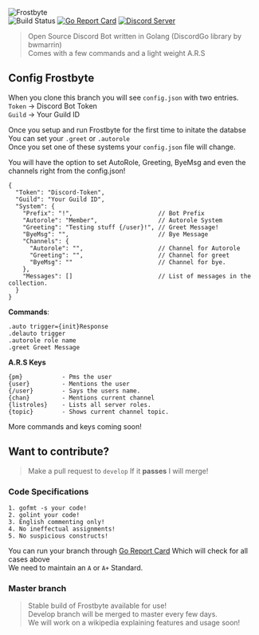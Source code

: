 ![Frostbyte](https://xtclabs.net/img/byte-logo.png)  
![Build Status](https://api.travis-ci.org/proxikal/Frostbyte.svg?branch=master) [![Go Report Card](https://goreportcard.com/badge/github.com/proxikal/Frostbyte)](https://goreportcard.com/report/github.com/proxikal/Frostbyte) [![Discord Server](https://img.shields.io/badge/xTech%20Labs-%23general-blue.svg)](https://discord.gg/9PRs6xH)
> Open Source Discord Bot written in Golang (DiscordGo library by bwmarrin)  
Comes with a few commands and a light weight A.R.S  
  
## Config Frostbyte
When you clone this branch you will see `config.json` with two entries.  
`Token` -> Discord Bot Token  
`Guild` -> Your Guild ID
  
Once you setup and run Frostbyte for the first time to initate the databse  
You can set your `.greet` or `.autorole`  
Once you set one of these systems your `config.json` file will change.
  
You will have the option to set AutoRole, Greeting, ByeMsg and even the channels right from the config.json!  

```
{
  "Token": "Discord-Token",
  "Guild": "Your Guild ID",
  "System": {
    "Prefix": "!",                        // Bot Prefix
    "Autorole": "Member",                 // Autorole System
    "Greeting": "Testing stuff {/user}!", // Greet Message!
    "ByeMsg": "",                         // Bye Message
    "Channels": {
      "Autorole": "",                     // Channel for Autorole
      "Greeting": "",                     // Channel for greet
      "ByeMsg": ""                        // Channel for bye.
    },
    "Messages": []                        // List of messages in the collection.
  }
}
```
    
**Commands**:
```
.auto trigger={init}Response
.delauto trigger
.autorole role name
.greet Greet Message
```
  
**A.R.S Keys**
```
{pm}           - Pms the user
{user}         - Mentions the user
{/user}        - Says the users name.
{chan}         - Mentions current channel
{listroles}    - Lists all server roles.
{topic}        - Shows current channel topic.
```
More commands and keys coming soon!
  
## Want to contribute?
> Make a pull request to `develop` If it **passes** I will merge!
  
### Code Specifications
  
```
1. gofmt -s your code!
2. golint your code!
3. English commenting only!
4. No ineffectual assignments!
5. No suspicious constructs!
```
You can run your branch through [Go Report Card](https://goreportcard.com) Which will check for all cases above  
We need to maintain an `A` or `A+` Standard.  
  
### Master branch
> Stable build of Frostbyte available for use!  
Develop branch will be merged to master every few days.  
We will work on a wikipedia explaining features and usage soon!
  
